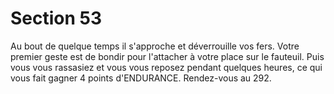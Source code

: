 # Section 53

Au bout de quelque temps il s'approche et déverrouille vos fers. 
Votre premier geste est de bondir pour l'attacher à votre place 
sur le fauteuil. Puis vous vous rassasiez et vous vous reposez 
pendant quelques heures, ce qui vous fait gagner 4 points 
d'ENDURANCE. Rendez-vous au 292.
